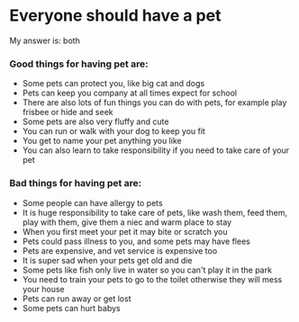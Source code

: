 # Everyone should have a pet

My answer is: both

### Good things for having pet are:
* Some pets can protect you, like big cat and dogs
* Pets can keep you company at all times expect for school
* There are also lots of fun things you can do with pets, for example play frisbee or hide and seek
* Some pets are also very fluffy and cute
* You can run or walk with your dog to keep you fit
* You get to name your pet anything you like
* You can also learn to take responsibility if you need to take care of your pet

### Bad things for having pet are:
* Some people can have allergy to pets
* It is huge responsibility to take care of pets, like wash them, feed them, play with them, give them a niec and warm place to stay
* When you first meet your pet it may bite or scratch you
* Pets could pass illness to you, and some pets may have flees
* Pets are expensive, and vet service is expensive too
* It is super sad when your pets get old and die
* Some pets like fish only live in water so you can't play it in the park
* You need to train your pets to go to the toilet otherwise they will mess your house
* Pets can run away or get lost
* Some pets can hurt babys

